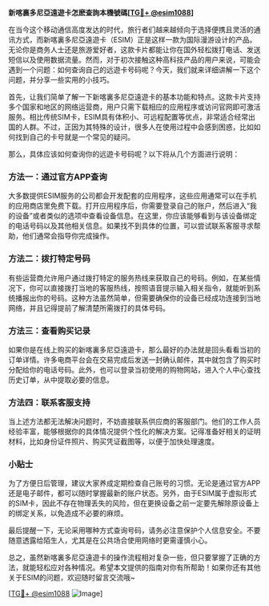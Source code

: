 **新喀裏多尼亞遠遊卡怎麽查詢本機號碼[[TG💪+ @esim1088](https://t.me/s/esim1088)]**

在当今这个移动通信高度发达的时代，旅行者们越来越倾向于选择便携且灵活的通讯方式，而新喀裏多尼亞遠遊卡（ESIM）正是这样一款为国际漫游设计的产品。无论你是商务人士还是旅游爱好者，这款卡片都能让你在国外轻松拨打电话、发送短信以及使用数据流量。然而，对于初次接触这种高科技产品的用户来说，可能会遇到一个问题：如何查询自己的远遊卡号码呢？今天，我们就来详细讲解一下这个问题，并分享一些实用的小技巧。

首先，让我们简单了解一下新喀裏多尼亞遠遊卡的基本功能和特点。这款卡片支持多个国家和地区的网络运营商，用户只需下载相应的应用程序或访问官网即可激活服务。相比传统SIM卡，ESIM具有体积小、可远程配置等优点，非常适合经常出国的人群。不过，正因为其特殊的设计，很多人在使用过程中会感到困惑，比如如何找到自己的卡号就是一个常见的疑问。

那么，具体应该如何查询你的远遊卡号码呢？以下将从几个方面进行说明：

### 方法一：通过官方APP查询

大多数提供ESIM服务的公司都会开发配套的应用程序，这些应用通常可以在手机的应用商店里免费下载。打开应用程序后，你需要登录自己的账户，然后进入“我的设备”或者类似的选项中查看设备信息。在这里，你应该能够看到与该设备绑定的电话号码以及其他相关信息。如果找不到具体的位置，可以尝试联系客服寻求帮助，他们通常会指导你完成操作。

### 方法二：拨打特定号码

有些运营商允许用户通过拨打特定的服务热线来获取自己的号码。例如，在某些情况下，你可以直接拨打当地的客服热线，按照语音提示输入相关指令，就能听到系统播报出你的号码。这种方法虽然简单，但需要确保你的设备已经成功连接到当地网络，并且记得提前了解清楚所需拨打的具体号码。

### 方法三：查看购买记录

如果你是在线上购买的新喀裏多尼亞遠遊卡，那么最好的办法就是回头看看当初的订单详情。许多电商平台会在交易完成后发送一封确认邮件，其中就包含了购买时分配给你的电话号码。此外，也可以登录当初使用的购物网站，进入个人中心查找历史订单，从中提取必要的信息。

### 方法四：联系客服支持

当上述方法都无法解决问题时，不妨直接联系供应商的客服部门。他们的工作人员经验丰富，能够根据你的具体情况提供个性化的解决方案。记得准备好相关的证明材料，比如身份证件照片、购买凭证截图等，以便于加快处理速度。

### 小贴士

为了方便日后管理，建议大家养成定期检查自己账号的习惯。无论是通过官方APP还是电子邮件，都可以随时掌握最新的账户状态。另外，由于ESIM属于虚拟形式的SIM卡，因此不存在物理丢失的风险，但在更换设备之前一定要先解除原设备上的绑定关系，以免造成不必要的麻烦。

最后提醒一下，无论采用哪种方式查询号码，请务必注意保护个人信息安全。不要随意透露给陌生人，尤其是在公共场合使用网络时更需谨慎小心。

总之，虽然新喀裏多尼亞遠遊卡的操作流程相对复杂一些，但只要掌握了正确的方法，就能轻松应对各种情况。希望本文提供的指南对你有所帮助！如果你还有其他关于ESIM的问题，欢迎随时留言交流哦~

[[TG💪+ @esim1088](https://t.me/s/esim1088) ![Image](https://i.postimg.cc/4NQfJmqS/Snipaste-2025-05-13-00-14-12.png)]